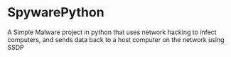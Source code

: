 # SpywarePython
A Simple Malware project in python that uses network hacking to infect computers, and sends data back to a host computer on the network using SSDP
